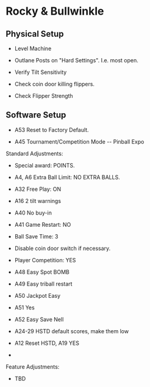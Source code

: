 # Rocky & Bullwinkle

## Physical Setup

-   Level Machine

-   Outlane Posts on "Hard Settings". I.e. most open.

-   Verify Tilt Sensitivity

-   Check coin door killing flippers.

-   Check Flipper Strength

## Software Setup

-   A53 Reset to Factory Default.

-   A45 Tournament/Competition Mode -- Pinball Expo

Standard Adjustments:

-   Special award: POINTS.

-   A4, A6 Extra Ball Limit: NO EXTRA BALLS.

-   A32 Free Play: ON

-   A16 2 tilt warnings

-   A40 No buy-in

-   A41 Game Restart: NO

-   Ball Save Time: 3

-   Disable coin door switch if necessary.

-   Player Competition: YES

-   A48 Easy Spot BOMB

-   A49 Easy triball restart

-   A50 Jackpot Easy

-   A51 Yes

-   A52 Easy Save Nell

-   A24-29 HSTD default scores, make them low

-   A12 Reset HSTD, A19 YES

-   

Feature Adjustments:

-   TBD
